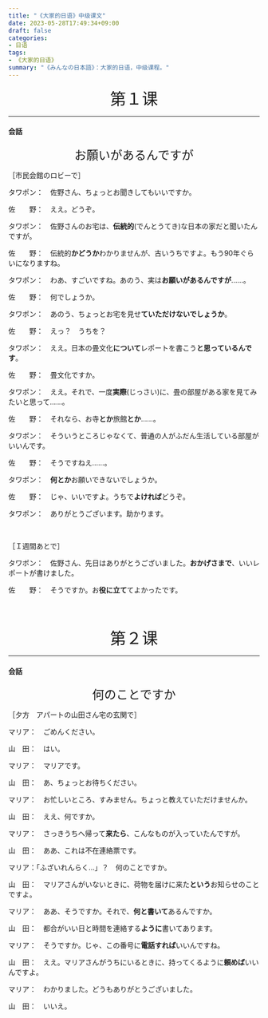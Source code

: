 ```yaml
---
title: "《大家的日语》中级课文"
date: 2023-05-28T17:49:34+09:00
draft: false
categories:
- 日语
tags:
- 《大家的日语》
summary: "《みんなの日本語》：大家的日语，中级课程。"
---
```




<center><font size=6>第１课</font></center>

---

#### 会話

<center><font size=5>お願いがあるんですが</font></center>

［市民会館のロビーで］

タワポン：　佐野さん、ちょっとお聞きしてもいいですか。

佐　　野：　ええ。どうぞ。

タワポン：　佐野さんのお宅は、**伝統的**(でんとうてき)な日本の家だと聞いたんですが。

佐　　野：　伝統的**かどうか**わかりませんが、古いうちですよ。もう90年ぐらいになりますね。

タワポン：　わあ、すごいですね。あのう、実は**お願いがあるんですが**……。

佐　　野：　何でしょうか。

タワポン：　あのう、ちょっとお宅を見せ**ていただけないでしょうか**。

佐　　野：　えっ？　うちを？

タワポン：　ええ。日本の畳文化**について**レポートを書こう**と思っているんです**。

佐　　野：　畳文化ですか。

タワポン：　ええ。それで、一度**実際**(じっさい)に、畳の部屋がある家を見てみたいと思って……。

佐　　野：　それなら、お寺**とか**旅館**とか**……。

タワポン：　そういうところじゃなくて、普通の人がふだん生活している部屋がいいんです。

佐　　野：　そうですねえ……。

タワポン：　**何とか**お願いできないでしょうか。

佐　　野：　じゃ、いいですよ。うちで**よければ**どうぞ。

タワポン：　ありがとうございます。助かります。

<br>

［Ｉ週間あとで］

タワポン：　佐野さん、先日はありがとうございました。**おかげさまで**、いいレポートが書けました。

佐　　野：　そうですか。お**役に立て**てよかったです。



<br><br>





<center><font size=6>第２课</font></center>

---

#### 会話

<center><font size=5>何のことですか</font></center>

［夕方　アパートの山田さん宅の玄関で］



マリア：　ごめんください。

山　田：　はい。

マリア：　マリアです。

山　田：　あ、ちょっとお待ちください。

マリア：　お忙しいところ、すみません。ちょっと教えていただけませんか。

山　田：　ええ、何ですか。

マリア：　さっきうちへ帰って**来たら**、こんなものが入っていたんですが。

山　田：　ああ、これは不在連絡票です。

マリア：「ふざいれんらく…」？　何のことですか。

山　田：　マリアさんがいないときに、荷物を届けに来た**という**お知らせのことですよ。

マリア：　ああ、そうですか。それで、**何と書いて**あるんですか。

山　田：　都合がいい日と時間を連絡する**ように**書いてあります。

マリア：　そうですか。じゃ、この番号に**電話すれば**いいんですね。

山　田：　ええ。マリアさんがうちにいるときに、持ってくるように**頼めば**いいんですよ。

マリア：　わかりました。どうもありがとうございました。

山　田：　いいえ。



<br><br>



